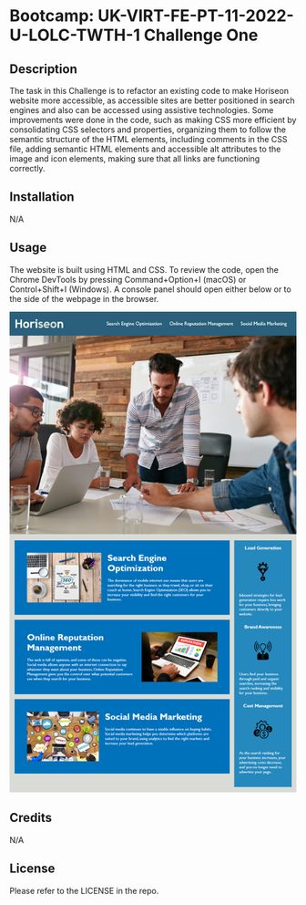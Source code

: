 # Bootcamp: UK-VIRT-FE-PT-11-2022-U-LOLC-TWTH-1 Challenge One

## Description

The task in this Challenge is to refactor an existing code to make Horiseon website more accessible, as accessible sites are better positioned in search engines and also can be accessed using assistive technologies.
Some improvements were done in the code, such as making CSS more efficient by consolidating CSS selectors and properties, organizing them to follow the semantic structure of the HTML elements, including comments in the CSS file, adding semantic HTML elements and accessible alt attributes to the image and icon elements, making sure that all links are functioning correctly.

## Installation

N/A

## Usage

The website is built using HTML and CSS. To review the code, open the Chrome DevTools by pressing Command+Option+I (macOS) or Control+Shift+I (Windows). A console panel should open either below or to the side of the webpage in the browser. 

![Horiseon website](challenge/starter/assets/images/screenshot.png)

## Credits

N/A

## License

Please refer to the LICENSE in the repo.
